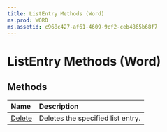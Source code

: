```yaml
---
title: ListEntry Methods (Word)
ms.prod: WORD
ms.assetid: c968c427-af61-4609-9cf2-ceb4865b68f7
---
```



# ListEntry Methods (Word)

## Methods



|**Name**|**Description**|
|:-----|:-----|
|[Delete](listentry-delete-method-word.md)|Deletes the specified list entry.|

